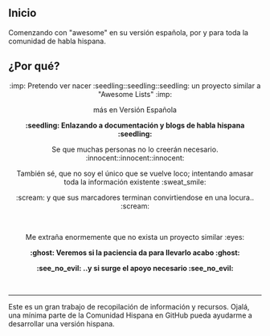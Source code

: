 ## Inicio
Comenzando con "awesome" en su versión española, por y para toda la comunidad de habla hispana. 

## ¿Por qué?
<p align="center">
   :imp: Pretendo ver nacer :seedling::seedling::seedling: un proyecto similar a "Awesome Lists" :imp:
</p>
<p align="center">
   más en Versión Española
</p>
<p align="center">
    <b>:seedling: Enlazando a documentación y blogs de habla hispana :seedling:</b></b>
</p>
<p align="center">
   Se que muchas personas no lo creerán necesario. :innocent::innocent::innocent:
</p>
<p align="center">
   También sé, que no soy el único que se vuelve loco; intentando amasar toda la información existente :sweat_smile:
</p>
<p align="center">
    :scream: y que sus marcadores terminan convirtiendose en una locura.. :scream:
</p>
<br>

<p align="center">
   Me extraña enormemente que no exista un proyecto similar :eyes:
</p>

 <p align="center">
     <b>:ghost: Veremos si la paciencia da para llevarlo acabo :ghost:</b>
 </p>
 <p align="center">
     <b>:see_no_evil: ..y si surge el apoyo necesario :see_no_evil:</b>
 </p>
 
 <br>
 
 _____
 
<p>Este es un gran trabajo de recopilación de información y recursos. Ojalá, una mínima parte de la Comunidad Hispana  en GitHub pueda ayudarme a desarrollar una versión hispana.</p>

<br>